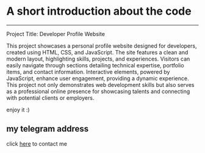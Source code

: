 # A short introduction about the code

___
Project Title: Developer Profile Website

This project showcases a personal profile website designed for developers, created using HTML, CSS, and JavaScript. The site features a clean and modern layout, highlighting skills, projects, and experiences. Visitors can easily navigate through sections detailing technical expertise, portfolio items, and contact information. Interactive elements, powered by JavaScript, enhance user engagement, providing a dynamic experience. This project not only demonstrates web development skills but also serves as a professional online presence for showcasing talents and connecting with potential clients or employers.



enjoy it :)
## my telegram address

click [here](https://t.me/Nouri_AmirHosein) to contact me 
